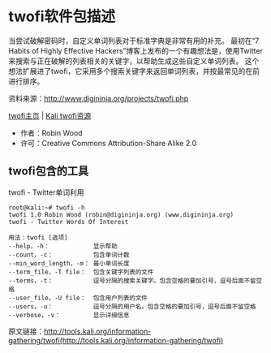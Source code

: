 # twofi软件包描述

当尝试破解密码时，自定义单词列表对于标准字典是非常有用的补充。 最初在“7 Habits of Highly Effective Hackers”博客上发布的一个有趣想法是，使用Twitter来搜索与正在破解的列表相关的关键字，以帮助生成这些自定义单词列表。 这个想法扩展进了twofi，它采用多个搜索关键字来返回单词列表，并按最常见的在前进行排序。

资料来源：http://www.digininja.org/projects/twofi.php

[twofi主页](http://www.digininja.org/projects/twofi.php) | [Kali twofi资源](http://git.kali.org/gitweb/?p=packages/twofi.git;a=summary)

- 作者：Robin Wood
- 许可：Creative Commons Attribution-Share Alike 2.0

## twofi包含的工具
twofi - Twitter单词利用
```
root@kali:~# twofi -h
twofi 1.0 Robin Wood (robin@digininja.org) (www.digininja.org)
twofi - Twitter Words Of Interest

用法：twofi [选项]
--help，-h：            显示帮助
--count，-c：           包含单词计数
--min_word_length，-m： 最小单词长度
--term_file，-T file：  包含关键字列表的文件
--terms，-t：           逗号分隔的搜索关键字。包含空格的要加引号，逗号后面不留空格
--user_file，-U file：  包含用户列表的文件
--users，-u：           逗号分隔的用户名。包含空格的要加引号，逗号后面不留空格
--verbose，-v：         显示详细信息
```

原文链接：http://tools.kali.org/information-gathering/twofi(http://tools.kali.org/information-gathering/twofi)
